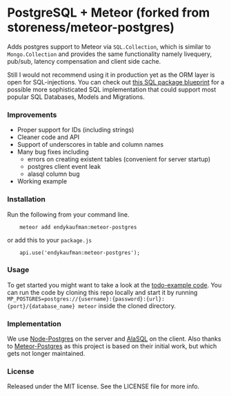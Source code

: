 # PostgreSQL + Meteor (forked from storeness/meteor-postgres)

Adds postgres support to Meteor via `SQL.Collection`, which is similar to
`Mongo.Collection` and provides the same functionality namely livequery, pub/sub, latency compensation and client side cache.

Still I would not recommend using it in production yet as the ORM layer is open for SQL-injections. You can check out [this SQL package blueprint](https://github.com/endykaufman/sql) for a
possible more sophisticated SQL implementation that could support most popular SQL
Databases, Models and Migrations.

### Improvements

- Proper support for IDs (including strings)
- Cleaner code and API
- Support of underscores in table and column names
- Many bug fixes including
  - errors on creating existent tables (convenient for server startup)
  - postgres client event leak
  - alasql column bug
- Working example

### Installation

Run the following from your command line.

```
    meteor add endykaufman:meteor-postgres
```

or add this to your `package.js`

```
    api.use('endykaufman:meteor-postgres');
```

### Usage

To get started you might want to take a look at the [todo-example
code](https://github.com/endykaufman/meteor-postgres/blob/simple-todo.js). You can run
the code by cloning this repo locally and start it by running
`MP_POSTGRES=postgres://{username}:{password}:{url}:{port}/{database_name}
meteor` inside the cloned directory.

### Implementation

We use [Node-Postgres](https://github.com/brianc/node-postgres) on the server and [AlaSQL](https://github.com/agershun/alasql) on the client.
Also thanks to [Meteor-Postgres](http://www.meteorpostgres.com/) as this project
is based on their initial work, but which gets not longer maintained.

### License

Released under the MIT license. See the LICENSE file for more info.
